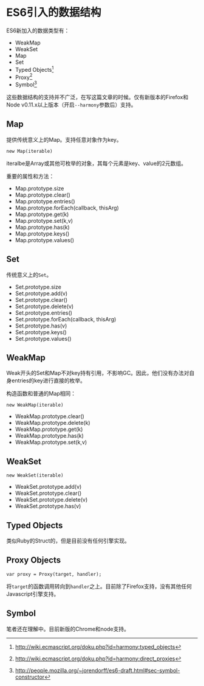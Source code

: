 # ES6引入的数据结构

ES6新加入的数据类型有：

* WeakMap
* WeakSet
* Map
* Set
* Typed Objects[^1]
* Proxy[^2]
* Symbol[^3]

这些数据结构的支持并不广泛，在写这篇文章的时候。仅有新版本的Firefox和Node v0.11.x以上版本（开启`--harmony`参数后）支持。

## Map

提供传统意义上的Map。支持任意对象作为key。

`new Map(iterable)`

iteralbe是Array或其他可枚举的对象，其每个元素是key、value的2元数组。

重要的属性和方法：

* Map.prototype.size
* Map.prototype.clear()
* Map.prototype.entries()
* Map.prototype.forEach(callback, thisArg)
* Map.prototype.get(k)
* Map.prototype.set(k,v)
* Map.prototype.has(k)
* Map.prototype.keys()
* Map.prototype.values()

## Set

传统意义上的`Set`。

* Set.prototype.size
* Set.prototype.add(v)
* Set.prototype.clear()
* Set.prototype.delete(v)
* Set.prototype.entries()
* Set.prototype.forEach(callback, thisArg)
* Set.prototype.has(v)
* Set.prototype.keys()
* Set.prototype.values()


## WeakMap

Weak开头的Set和Map不对key持有引用，不影响GC。因此，他们没有办法对自身entries的key进行直接的枚举。

构造函数和普通的Map相同：

`new WeakMap(iterable)`


* WeakMap.prototype.clear()
* WeakMap.prototype.delete(k)
* WeakMap.prototype.get(k)
* WeakMap.prototype.has(k)
* WeakMap.prototype.set(k,v)

## WeakSet

`new WeakSet(iterable)`

* WeakSet.prototype.add(v)
* WeakSet.prototype.clear()
* WeakSet.prototype.delete(v)
* WeakSet.prototype.has(v)


## Typed Objects

类似Ruby的Struct的，但是目前没有任何引擎实现。

## Proxy Objects

```
var proxy = Proxy(target, handler);
```

将`target`的函数调用转向到`handler`之上。目前除了Firefox支持，没有其他任何Javascript引擎支持。

## Symbol

笔者还在理解中。目前新版的Chrome和node支持。

[^1]: http://wiki.ecmascript.org/doku.php?id=harmony:typed_objects
[^2]: http://wiki.ecmascript.org/doku.php?id=harmony:direct_proxies
[^3]: http://people.mozilla.org/~jorendorff/es6-draft.html#sec-symbol-constructor